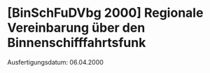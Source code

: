# [BinSchFuDVbg 2000] Regionale Vereinbarung über den Binnenschifffahrtsfunk

Ausfertigungsdatum: 06.04.2000

 